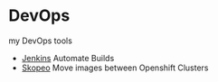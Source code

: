 # DevOps

my DevOps tools

* [Jenkins](./Jenkins/README.md) Automate Builds
* [Skopeo](./Skopeo/README.md) Move images between Openshift Clusters
